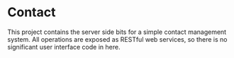 Contact
=======

This project contains the server side bits for a simple contact management system.  All operations are
exposed as RESTful web services, so there is no significant user interface code in here.
